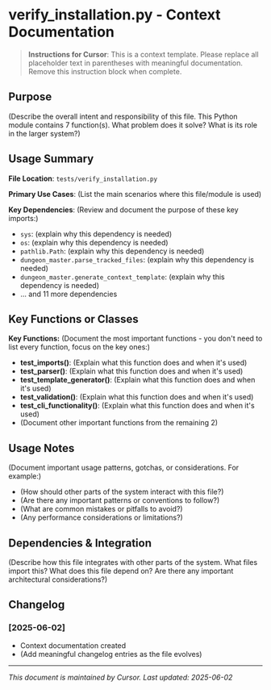 # verify_installation.py - Context Documentation

> **Instructions for Cursor**: This is a context template. Please replace all placeholder text in parentheses with meaningful documentation. Remove this instruction block when complete.

## Purpose

(Describe the overall intent and responsibility of this file. This Python module contains 7 function(s). What problem does it solve? What is its role in the larger system?)

## Usage Summary

**File Location**: `tests/verify_installation.py`

**Primary Use Cases**:
(List the main scenarios where this file/module is used)

**Key Dependencies**:
(Review and document the purpose of these key imports:)
- `sys`: (explain why this dependency is needed)
- `os`: (explain why this dependency is needed)
- `pathlib.Path`: (explain why this dependency is needed)
- `dungeon_master.parse_tracked_files`: (explain why this dependency is needed)
- `dungeon_master.generate_context_template`: (explain why this dependency is needed)
- ... and 11 more dependencies

## Key Functions or Classes

**Key Functions:**
(Document the most important functions - you don't need to list every function, focus on the key ones:)
- **test_imports()**: (Explain what this function does and when it's used)
- **test_parser()**: (Explain what this function does and when it's used)
- **test_template_generator()**: (Explain what this function does and when it's used)
- **test_validation()**: (Explain what this function does and when it's used)
- **test_cli_functionality()**: (Explain what this function does and when it's used)
- (Document other important functions from the remaining 2)


## Usage Notes

(Document important usage patterns, gotchas, or considerations. For example:)
- (How should other parts of the system interact with this file?)
- (Are there any important patterns or conventions to follow?)
- (What are common mistakes or pitfalls to avoid?)
- (Any performance considerations or limitations?)

## Dependencies & Integration

(Describe how this file integrates with other parts of the system. What files import this? What does this file depend on? Are there any important architectural considerations?)

## Changelog

### [2025-06-02]
- Context documentation created
- (Add meaningful changelog entries as the file evolves)

---
*This document is maintained by Cursor. Last updated: 2025-06-02*
